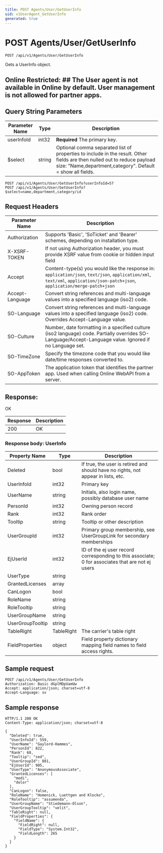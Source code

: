```yaml
---
title: POST Agents/User/GetUserInfo
uid: v1UserAgent_GetUserInfo
generated: true
---
```


# POST Agents/User/GetUserInfo

```http
POST /api/v1/Agents/User/GetUserInfo
```

Gets a UserInfo object.


## Online Restricted: ## The User agent is not available in Online by default. User management is not allowed for partner apps.






## Query String Parameters

| Parameter Name | Type |  Description |
|----------------|------|--------------|
| userInfoId | int32 | **Required** The primary key. |
| $select | string |  Optional comma separated list of properties to include in the result. Other fields are then nulled out to reduce payload size: "Name,department,category". Default = show all fields. |

```http
POST /api/v1/Agents/User/GetUserInfo?userInfoId=57
POST /api/v1/Agents/User/GetUserInfo?$select=name,department,category/id
```


## Request Headers

| Parameter Name | Description |
|----------------|-------------|
| Authorization  | Supports 'Basic', 'SoTicket' and 'Bearer' schemes, depending on installation type. |
| X-XSRF-TOKEN   | If not using Authorization header, you must provide XSRF value from cookie or hidden input field |
| Accept         | Content-type(s) you would like the response in: `application/json`, `text/json`, `application/xml`, `text/xml`, `application/json-patch+json`, `application/merge-patch+json` |
| Accept-Language | Convert string references and multi-language values into a specified language (iso2) code. |
| SO-Language | Convert string references and multi-language values into a specified language (iso2) code. Overrides Accept-Language value. |
| SO-Culture | Number, date formatting in a specified culture (iso2 language) code. Partially overrides SO-Language/Accept-Language value. Ignored if no Language set. |
| SO-TimeZone | Specify the timezone code that you would like date/time responses converted to. |
| SO-AppToken | The application token that identifies the partner app. Used when calling Online WebAPI from a server. |


## Response:

OK

| Response | Description |
|----------------|-------------|
| 200 | OK |

### Response body: UserInfo

| Property Name | Type |  Description |
|----------------|------|--------------|
| Deleted | bool | If true, the user is retired and should have no rights, not appear in lists, etc. |
| UserInfoId | int32 | Primary key |
| UserName | string | Initials, also login name, possibly database user name |
| PersonId | int32 | Owning person record |
| Rank | int32 | Rank order |
| Tooltip | string | Tooltip or other description |
| UserGroupId | int32 | Primary group membership, see UserGroupLink for secondary memberships |
| EjUserId | int32 | ID of the ej user record corresponding to this associate; 0 for associates that are not ej users |
| UserType | string |  |
| GrantedLicenses | array |  |
| CanLogon | bool |  |
| RoleName | string |  |
| RoleTooltip | string |  |
| UserGroupName | string |  |
| UserGroupTooltip | string |  |
| TableRight | TableRight | The carrier's table right |
| FieldProperties | object | Field property dictionary mapping field names to field access rights. |

## Sample request

```http!
POST /api/v1/Agents/User/GetUserInfo
Authorization: Basic dGplMDpUamUw
Accept: application/json; charset=utf-8
Accept-Language: sv
```

## Sample response

```http_
HTTP/1.1 200 OK
Content-Type: application/json; charset=utf-8

{
  "Deleted": true,
  "UserInfoId": 559,
  "UserName": "Gaylord-Hammes",
  "PersonId": 822,
  "Rank": 68,
  "Tooltip": "sed",
  "UserGroupId": 881,
  "EjUserId": 905,
  "UserType": "AnonymousAssociate",
  "GrantedLicenses": [
    "modi",
    "dolor"
  ],
  "CanLogon": false,
  "RoleName": "Homenick, Luettgen and Klocko",
  "RoleTooltip": "assumenda",
  "UserGroupName": "Stiedemann-Olson",
  "UserGroupTooltip": "velit",
  "TableRight": null,
  "FieldProperties": {
    "fieldName": {
      "FieldRight": null,
      "FieldType": "System.Int32",
      "FieldLength": 265
    }
  }
}
```
